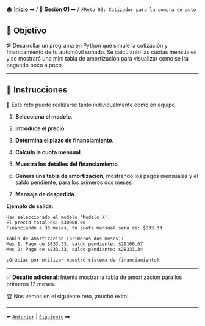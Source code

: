 
🏠 [**Inicio**](../../Readme.md) ➡️ / 📖 [**Sesión 01**](../Readme.md) ➡️ / ⚡`Reto 03: Cotizador para la compra de auto`

## 🎯 Objetivo

⚒️ Desarrollar un programa en Python que simule la cotización y financiamiento de tu automóvil soñado. Se calcularán las cuotas mensuales y se mostrará una mini tabla de amortización para visualizar cómo se ira pagando poco a poco.

---

## 📝 Instrucciones

👥 Este reto puede realizarse tanto individualmente como en equipo.

1. **Selecciona el modelo**.

2. **Introduce el precio**.

3. **Determina el plazo de financiamiento**.

4. **Calcula la cuota mensual**.

5. **Muestra los detalles del financiamiento**.

6. **Genera una tabla de amortización**, mostrando los pagos mensuales y el saldo pendiente, para los primeros dos meses.

7. **Mensaje de despedida**.

**Ejemplo de salida**:

```plaintext
Has seleccionado el modelo 'Modelo_X'.
El precio total es: $30000.00
Financiando a 36 meses, tu cuota mensual será de: $833.33

Tabla de Amortización (primeros dos meses):
Mes 1: Pago de $833.33, saldo pendiente: $29166.67
Mes 2: Pago de $833.33, saldo pendiente: $28333.34

¡Gracias por utilizar nuestro sistema de financiamiento!
```

---

✅ **Desafío adicional**: Intenta mostrar la tabla de amortización para los primeros 12 meses.

🏆 Nos vemos en el siguiente reto, ¡mucho éxito!.

---

⬅️ [`Anterior`](../Readme.md) | [`Siguiente`](../../Sesion-02/Readme.md) ➡️
